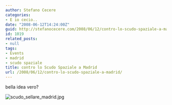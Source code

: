 ```yaml
---
author: Stefano Cecere
categories:
- E io cecio..
date: "2008-06-12T14:24:00Z"
guid: http://stefanocecere.com/2008/06/12/contro-lo-scudo-spaziale-a-madrid/
id: 1019
related_posts:
- null
tags:
- Events
- madrid
- scudo spaziale
title: contro lo Scudo Spaziale a Madrid
url: /2008/06/12/contro-lo-scudo-spaziale-a-madrid/
---
```


bella idea vero?

![scudo_sellare_madrid.jpg](http://stefanocecere.com/wp-content/uploads/sites/3/2008/06/scudo_sellare_madrid.jpg)
